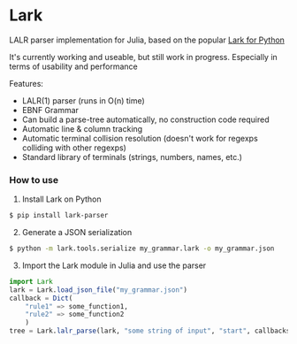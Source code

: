 # Lark

LALR parser implementation for Julia, based on the popular [Lark for Python](https://github.com/lark-parser/lark/)

It's currently working and useable, but still work in progress. Especially in terms of usability and performance

Features:

- LALR(1) parser (runs in O(n) time)
- EBNF Grammar
- Can build a parse-tree automatically, no construction code required
- Automatic line & column tracking
- Automatic terminal collision resolution (doesn't work for regexps colliding with other regexps)
- Standard library of terminals (strings, numbers, names, etc.)


### How to use

1.  Install Lark on Python

```bash
$ pip install lark-parser
```

2. Generate a JSON serialization
```bash
$ python -m lark.tools.serialize my_grammar.lark -o my_grammar.json
```

3. Import the Lark module in Julia and use the parser
```julia
import Lark
lark = Lark.load_json_file("my_grammar.json")
callback = Dict(
	"rule1" => some_function1,
	"rule2" => some_function2
    )
tree = Lark.lalr_parse(lark, "some string of input", "start", callbacks)
```

